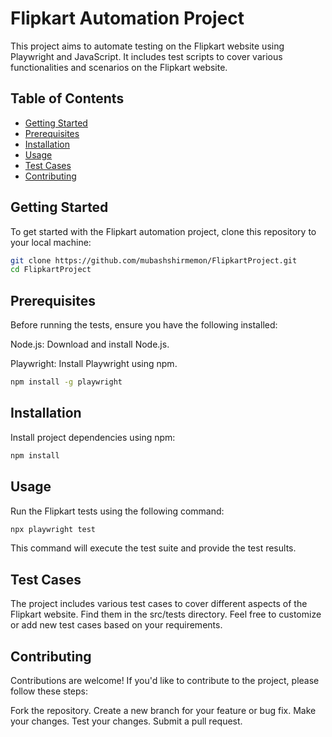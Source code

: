 # Flipkart Automation Project

This project aims to automate testing on the Flipkart website using Playwright and JavaScript. It includes test scripts to cover various functionalities and scenarios on the Flipkart website.

## Table of Contents

- [Getting Started](#getting-started)
- [Prerequisites](#prerequisites)
- [Installation](#installation)
- [Usage](#usage)
- [Test Cases](#test-cases)
- [Contributing](#contributing)

## Getting Started

To get started with the Flipkart automation project, clone this repository to your local machine:

```bash
git clone https://github.com/mubashshirmemon/FlipkartProject.git
cd FlipkartProject
```

## Prerequisites

Before running the tests, ensure you have the following installed:

Node.js: Download and install Node.js.

Playwright: Install Playwright using npm.

```bash
npm install -g playwright
```

## Installation

Install project dependencies using npm:

```bash
npm install
```

## Usage

Run the Flipkart tests using the following command:

```bash
npx playwright test
```

This command will execute the test suite and provide the test results.

## Test Cases

The project includes various test cases to cover different aspects of the Flipkart website. Find them in the src/tests directory. Feel free to customize or add new test cases based on your requirements.

## Contributing

Contributions are welcome! If you'd like to contribute to the project, please follow these steps:

Fork the repository.
Create a new branch for your feature or bug fix.
Make your changes.
Test your changes.
Submit a pull request.
